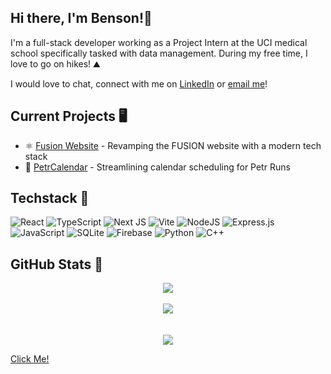 ## Hi there, I'm Benson!👋

I'm a full-stack developer working as a Project Intern at the UCI medical school specifically tasked with data management. During my free time, I love to go on hikes! ⛰️

I would love to chat, connect with me on [LinkedIn](https://www.linkedin.com/in/benson-manzano/) or [email me](bensonfmanzano@gmail.com)!

## Current Projects 🖥️
- ⚛️ [Fusion Website](https://github.com/benson-fm/fusite) - Revamping the FUSION website with a modern tech stack
- 🍴 [PetrCalendar](https://github.com/benson-fm/PetrCalendar) - Streamlining calendar scheduling for Petr Runs

## Techstack 🦾
<p align="left">
  
  ![React](https://img.shields.io/badge/react-%2320232a.svg?style=for-the-badge&logo=react&logoColor=%2361DAFB)
  ![TypeScript](https://img.shields.io/badge/typescript-%23007ACC.svg?style=for-the-badge&logo=typescript&logoColor=white)
  ![Next JS](https://img.shields.io/badge/Next-black?style=for-the-badge&logo=next.js&logoColor=white)
  ![Vite](https://img.shields.io/badge/vite-%23646CFF.svg?style=for-the-badge&logo=vite&logoColor=white)
  ![NodeJS](https://img.shields.io/badge/node.js-6DA55F?style=for-the-badge&logo=node.js&logoColor=white)
  ![Express.js](https://img.shields.io/badge/express.js-%23404d59.svg?style=for-the-badge&logo=express&logoColor=%2361DAFB)
  ![JavaScript](https://img.shields.io/badge/javascript-%23323330.svg?style=for-the-badge&logo=javascript&logoColor=%23F7DF1E)
  ![SQLite](https://img.shields.io/badge/sqlite-%2307405e.svg?style=for-the-badge&logo=sqlite&logoColor=white)
  ![Firebase](https://img.shields.io/badge/firebase-a08021?style=for-the-badge&logo=firebase&logoColor=ffcd34)
  ![Python](https://img.shields.io/badge/python-3670A0?style=for-the-badge&logo=python&logoColor=ffdd54)
  ![C++](https://img.shields.io/badge/c++-%2300599C.svg?style=for-the-badge&logo=c%2B%2B&logoColor=white)
</p>

## GitHub Stats 🌟
<div align="center" >
  
  ![](https://github-readme-streak-stats.herokuapp.com/?user=benson-fm&theme=dark&hide_border=false)<br/>
  <br/>
  ![](https://github-readme-stats.vercel.app/api/top-langs/?username=benson-fm&theme=dark&hide_border=false&include_all_commits=false&count_private=false&layout=compact)
  <br />
  <br />
  <br />
  [![](https://visitcount.itsvg.in/api?id=benson-fm&icon=0&color=0)](https://visitcount.itsvg.in)
</div>

[Click Me!](https://www.bensonmanzano.com/)

